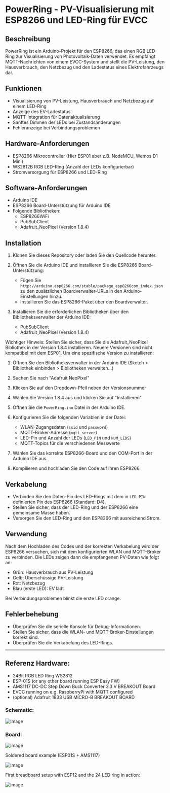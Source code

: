 # PowerRing - PV-Visualisierung mit ESP8266 und LED-Ring für EVCC

## Beschreibung

PowerRing ist ein Arduino-Projekt für den ESP8266, das einen RGB LED-Ring zur Visualisierung von Photovoltaik-Daten verwendet. Es empfängt MQTT-Nachrichten von einem EVCC-System und stellt die PV-Leistung, den Hausverbrauch, den Netzbezug und den Ladestatus eines Elektrofahrzeugs dar.

## Funktionen

- Visualisierung von PV-Leistung, Hausverbrauch und Netzbezug auf einem LED-Ring
- Anzeige des EV-Ladestatus
- MQTT-Integration für Datenaktualisierung
- Sanftes Dimmen der LEDs bei Zustandsänderungen
- Fehleranzeige bei Verbindungsproblemen

## Hardware-Anforderungen

- ESP8266 Mikrocontroller (Hier ESP01 aber z.B. NodeMCU, Wemos D1 Mini)
- WS2812B RGB LED-Ring (Anzahl der LEDs konfigurierbar)
- Stromversorgung für ESP8266 und LED-Ring

## Software-Anforderungen

- Arduino IDE
- ESP8266 Board-Unterstützung für Arduino IDE
- Folgende Bibliotheken:
  - ESP8266WiFi
  - PubSubClient
  - Adafruit_NeoPixel (Version 1.8.4)

## Installation

1. Klonen Sie dieses Repository oder laden Sie den Quellcode herunter.

2. Öffnen Sie die Arduino IDE und installieren Sie die ESP8266 Board-Unterstützung:
   - Fügen Sie `http://arduino.esp8266.com/stable/package_esp8266com_index.json` zu den zusätzlichen Boardverwalter-URLs in den Arduino-Einstellungen hinzu.
   - Installieren Sie das ESP8266-Paket über den Boardverwalter.

3. Installieren Sie die erforderlichen Bibliotheken über den Bibliotheksverwalter der Arduino IDE:
   - PubSubClient
   - Adafruit_NeoPixel (Version 1.8.4)

Wichtiger Hinweis: Stellen Sie sicher, dass Sie die Adafruit_NeoPixel Bibliothek in der Version 1.8.4 installieren. Neuere Versionen sind nicht kompatibel mit dem ESP01. Um eine spezifische Version zu installieren:

1. Öffnen Sie den Bibliotheksverwalter in der Arduino IDE (Sketch > Bibliothek einbinden > Bibliotheken verwalten...)
2. Suchen Sie nach "Adafruit NeoPixel"
3. Klicken Sie auf den Dropdown-Pfeil neben der Versionsnummer
4. Wählen Sie Version 1.8.4 aus und klicken Sie auf "Installieren"

4. Öffnen Sie die `PowerRing.ino` Datei in der Arduino IDE.

5. Konfigurieren Sie die folgenden Variablen in der Datei:
   - WLAN-Zugangsdaten (`ssid` und `password`)
   - MQTT-Broker-Adresse (`mqtt_server`)
   - LED-Pin und Anzahl der LEDs (`LED_PIN` und `NUM_LEDS`)
   - MQTT-Topics für die verschiedenen Messwerte

6. Wählen Sie das korrekte ESP8266-Board und den COM-Port in der Arduino IDE aus.

7. Kompilieren und hochladen Sie den Code auf Ihren ESP8266.

## Verkabelung

- Verbinden Sie den Daten-Pin des LED-Rings mit dem in `LED_PIN` definierten Pin des ESP8266 (Standard: D4).
- Stellen Sie sicher, dass der LED-Ring und der ESP8266 eine gemeinsame Masse haben.
- Versorgen Sie den LED-Ring und den ESP8266 mit ausreichend Strom.

## Verwendung

Nach dem Hochladen des Codes und der korrekten Verkabelung wird der ESP8266 versuchen, sich mit dem konfigurierten WLAN und MQTT-Broker zu verbinden. Die LEDs zeigen dann die empfangenen PV-Daten wie folgt an:

- Grün: Hausverbrauch aus PV-Leistung
- Gelb: Überschüssige PV-Leistung
- Rot: Netzbezug
- Blau (erste LED): EV lädt

Bei Verbindungsproblemen blinkt die erste LED orange.

## Fehlerbehebung

- Überprüfen Sie die serielle Konsole für Debug-Informationen.
- Stellen Sie sicher, dass die WLAN- und MQTT-Broker-Einstellungen korrekt sind.
- Überprüfen Sie die Verkabelung des LED-Rings.

***

## Referenz Hardware:

- 24Bit RGB LED Ring WS2812
- ESP-01S (or any other board running ESP Easy FW)
- AMS1117 DC-DC Step Down Buck Converter 3.3 V BREAKOUT Board
- EVCC running on e.g. RaspberryPi with MQTT configured
- (optional) Adafruit 1833 USB MICRO-B BREAKOUT BOARD

### Schematic:

![image](https://github.com/maschiach/evcc_power_ring/assets/57842368/c3c2fa3b-7bf5-470b-b107-2ba651add660)

### Board:

![image](https://github.com/maschiach/evcc_power_ring/assets/57842368/60877ca7-3e40-4be3-86e5-47ae1d2307df)

Soldered board example (ESP01S + AMS1117)

![image](https://github.com/maschiach/evcc_power_ring/assets/57842368/bb434075-1779-4083-a693-986484157e78)

First breadboard setup with ESP12 and the 24 LED ring in action:

![image](https://github.com/maschiach/evcc_power_ring/assets/57842368/9307b9b5-e34e-4c3a-8112-3f387d36da28)



